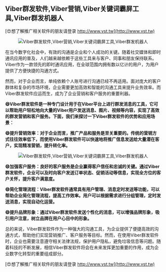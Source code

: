 ## **Viber群发软件,Viber营销,Viber关键词霸屏工具,Viber群发机器人**

[😍想了解推广相关软件的朋友请登录 http://www.vst.tw](http://www.vst.tw)

 <center><img src="https://vst.tw/MP4/tuiguang/png/8.png" alt="Viber群发软件,Viber营销,Viber关键词霸屏工具,Viber群发机器人"></center>

在当今数字化社会中，有效的沟通是企业和个人成功的关键。随着社交媒体和即时通讯应用的普及，人们越来越依赖于这些工具来与客户、同事和朋友保持联系。Viber作为一款领先的即时通讯应用，在全球范围内拥有数以亿计的用户，为用户提供了方便快捷的沟通方式。

然而，对于企业而言，单纯依赖个人账号进行沟通已经不再适用。面对庞大的客户群体和复杂的市场环境，企业需要更加高效和智能的沟通工具来提升业务效率。而Viber群发软件应运而生，成为了企业营销和客户服务的重要利器。

**😄Viber群发软件是一种专门设计用于在Viber平台上进行群发消息的工具，它可以帮助用户轻松地向大量的Viber用户发送消息、图片、视频等内容，实现了高效的群发营销和客户服务。下面，我们来探讨一下Viber群发软件的优势和应用场景：**

**😄提升营销效率：对于企业而言，推广产品和服务是至关重要的。传统的营销方式往往效率低下，而使用Viber群发软件可以快速地将推广信息发送给大量潜在客户，实现精准营销，提升转化率。**

 <center><img src="https://vst.tw/MP4/tuiguang/png/5.png" alt="Viber群发软件,Viber营销,Viber关键词霸屏工具,Viber群发机器人"></center>

**😄加强客户服务：良好的客户服务是企业赢得客户信任和忠诚的关键。通过Viber群发软件，企业可以及时向客户发送订单状态、促销活动等信息，实现全方位的客户关怀，提升客户满意度。**

**😄简化管理流程：Viber群发软件通常具有用户管理、消息定时发送等功能，可以帮助企业简化管理流程，提高工作效率。用户可以根据需求进行分组管理，定时发送消息，实现自动化运营。**

**😄提升品牌形象：通过Viber群发软件发送个性化的消息，可以增强品牌形象，吸引用户注意，树立品牌在用户心目中的形象。**

总的来说，Viber群发软件作为一种强大的沟通工具，为企业提供了便捷高效的沟通方式，帮助他们实现营销推广、客户服务等目标。然而，在使用Viber群发软件时，企业也需要注意遵守相关法律法规，保护用户隐私，避免垃圾信息等问题。随着科技的不断发展，相信Viber群发软件将会在未来发挥更加重要的作用，成为企业数字化转型的重要组成部分。

[😍想了解推广相关软件的朋友请登录 http://www.vst.tw](http://www.vst.tw)




